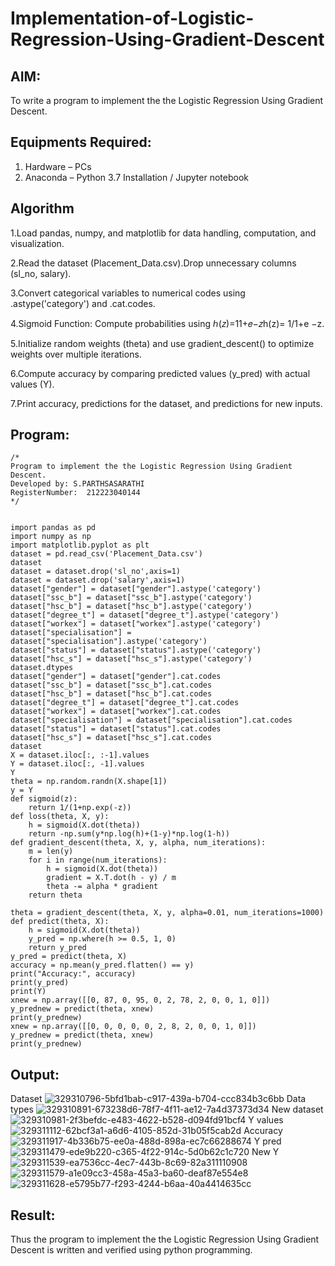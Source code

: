 # Implementation-of-Logistic-Regression-Using-Gradient-Descent

## AIM:
To write a program to implement the the Logistic Regression Using Gradient Descent.

## Equipments Required:
1. Hardware – PCs
2. Anaconda – Python 3.7 Installation / Jupyter notebook

## Algorithm
1.Load pandas, numpy, and matplotlib for data handling, computation, and visualization.

2.Read the dataset (Placement_Data.csv).Drop unnecessary columns (sl_no, salary).

3.Convert categorical variables to numerical codes using .astype('category') and .cat.codes.

4.Sigmoid Function: Compute probabilities using ℎ(𝑧)=11+𝑒−𝑧h(z)= 1/1+e −z.

5.Initialize random weights (theta) and use gradient_descent() to optimize weights over multiple iterations.

6.Compute accuracy by comparing predicted values (y_pred) with actual values (Y).

7.Print accuracy, predictions for the dataset, and predictions for new inputs.

## Program:
```
/*
Program to implement the the Logistic Regression Using Gradient Descent.
Developed by: S.PARTHSASARATHI
RegisterNumber:  212223040144
*/
```
```

import pandas as pd
import numpy as np
import matplotlib.pyplot as plt
dataset = pd.read_csv('Placement_Data.csv')
dataset
dataset = dataset.drop('sl_no',axis=1)
dataset = dataset.drop('salary',axis=1)
dataset["gender"] = dataset["gender"].astype('category')
dataset["ssc_b"] = dataset["ssc_b"].astype('category')
dataset["hsc_b"] = dataset["hsc_b"].astype('category')
dataset["degree_t"] = dataset["degree_t"].astype('category')
dataset["workex"] = dataset["workex"].astype('category')
dataset["specialisation"] = dataset["specialisation"].astype('category')
dataset["status"] = dataset["status"].astype('category')
dataset["hsc_s"] = dataset["hsc_s"].astype('category')
dataset.dtypes
dataset["gender"] = dataset["gender"].cat.codes
dataset["ssc_b"] = dataset["ssc_b"].cat.codes
dataset["hsc_b"] = dataset["hsc_b"].cat.codes
dataset["degree_t"] = dataset["degree_t"].cat.codes
dataset["workex"] = dataset["workex"].cat.codes
dataset["specialisation"] = dataset["specialisation"].cat.codes
dataset["status"] = dataset["status"].cat.codes
dataset["hsc_s"] = dataset["hsc_s"].cat.codes
dataset
X = dataset.iloc[:, :-1].values
Y = dataset.iloc[:, -1].values
Y
theta = np.random.randn(X.shape[1])
y = Y
def sigmoid(z):
    return 1/(1+np.exp(-z))
def loss(theta, X, y):
    h = sigmoid(X.dot(theta))
    return -np.sum(y*np.log(h)+(1-y)*np.log(1-h))
def gradient_descent(theta, X, y, alpha, num_iterations):
    m = len(y)
    for i in range(num_iterations):
        h = sigmoid(X.dot(theta))
        gradient = X.T.dot(h - y) / m
        theta -= alpha * gradient
    return theta

theta = gradient_descent(theta, X, y, alpha=0.01, num_iterations=1000)
def predict(theta, X):
    h = sigmoid(X.dot(theta))
    y_pred = np.where(h >= 0.5, 1, 0)
    return y_pred
y_pred = predict(theta, X)
accuracy = np.mean(y_pred.flatten() == y)
print("Accuracy:", accuracy)
print(y_pred)
print(Y)
xnew = np.array([[0, 87, 0, 95, 0, 2, 78, 2, 0, 0, 1, 0]])
y_prednew = predict(theta, xnew)
print(y_prednew)
xnew = np.array([[0, 0, 0, 0, 0, 2, 8, 2, 0, 0, 1, 0]])
y_prednew = predict(theta, xnew)
print(y_prednew)
```

## Output:
Dataset
![329310796-5bfd1bab-c917-439a-b704-ccc834b3c6bb](https://github.com/user-attachments/assets/252ac870-60fe-46f6-82fe-d1832469f28a)
Data types
![329310891-673238d6-78f7-4f11-ae12-7a4d37373d34](https://github.com/user-attachments/assets/3678b54f-2416-4658-92a4-2386efb53232)
New dataset
![329310981-2f3befdc-e483-4622-b528-d094fd91bcf4](https://github.com/user-attachments/assets/18b7ce78-66a3-4e18-8240-05eb1dc96b86)
Y values
![329311112-62bcf3a1-a6d6-4105-852d-31b05f5cab2d](https://github.com/user-attachments/assets/482998ef-74de-4d6e-8ce6-e30b069323b8)
Accuracy
![329311917-4b336b75-ee0a-488d-898a-ec7c66288674](https://github.com/user-attachments/assets/f04529db-40a1-47da-9e1d-987ed59f202e)
Y pred
![329311479-ede9b220-c365-4f22-914c-5d0b62c1c720](https://github.com/user-attachments/assets/19a44d43-8209-4299-9e5d-a2109a8fed56)
New Y
![329311539-ea7536cc-4ec7-443b-8c69-82a311110908](https://github.com/user-attachments/assets/e78ceb8b-54f7-4925-bd5a-f0f2c43670ff)
![329311579-a1e09cc3-458a-45a3-ba60-deaf87e554e8](https://github.com/user-attachments/assets/01e3a889-882e-4cd6-ae5c-f4aaf02b56b9)
![329311628-e5795b77-f293-4244-b6aa-40a4414635cc](https://github.com/user-attachments/assets/12ea5da2-8f88-4ca5-bffe-d46c340ad547)

## Result:
Thus the program to implement the the Logistic Regression Using Gradient Descent is written and verified using python programming.


